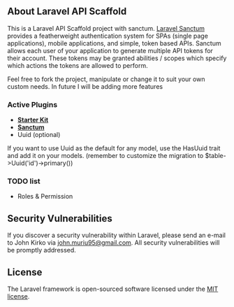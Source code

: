 ## About Laravel API Scaffold

This is a Laravel API Scaffold project with sanctum. 
[Laravel Sanctum](https://github.com/laravel/sanctum) provides a featherweight authentication system for SPAs (single page applications), mobile applications, and simple, token based APIs. Sanctum allows each user of your application to generate multiple API tokens for their account. These tokens may be granted abilities / scopes which specify which actions the tokens are allowed to perform.

Feel free to fork the project, manipulate or change it to suit your own custom needs. In future I will be adding more features



### Active Plugins

- **[Starter Kit](https://laravel.com/docs/8.x)**
- **[Sanctum](https://laravel.com/docs/8.x/sanctum)**
- Uuid (optional)

If you want to use Uuid as the default for any model, use the HasUuid trait and add it on your models. (remember to customize the migration to $table->Uuid('id')->primary())


### TODO list

- Roles & Permission

## Security Vulnerabilities

If you discover a security vulnerability within Laravel, please send an e-mail to John Kirko via [john.muriu95@gmail.com](mailto:john.muriu95@gmail.com). All security vulnerabilities will be promptly addressed.

## License

The Laravel framework is open-sourced software licensed under the [MIT license](https://opensource.org/licenses/MIT).
